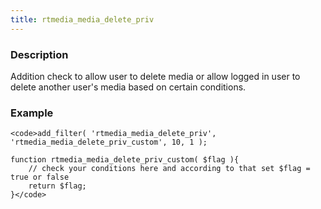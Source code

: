 ```yaml
---
title: rtmedia_media_delete_priv
---
```


### Description


Addition check to allow user to delete media or allow logged in user to delete another user's media based on certain conditions.


### Example



    
    <code>add_filter( 'rtmedia_media_delete_priv', 'rtmedia_media_delete_priv_custom', 10, 1 );
    
    function rtmedia_media_delete_priv_custom( $flag ){
    	// check your conditions here and according to that set $flag = true or false
    	return $flag;
    }</code>

